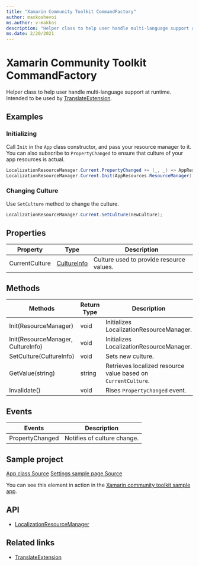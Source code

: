 ```yaml
---
title: "Xamarin Community Toolkit CommandFactory"
author: maxkoshevoi
ms.author: v-makkos
description: "Helper class to help user handle multi-language support at runtime."
ms.date: 2/20/2021
---
```


# Xamarin Community Toolkit CommandFactory

Helper class to help user handle multi-language support at runtime.
Intended to be used by [TranslateExtension](../extensions/translateextension.md)<!--"Uncomment when this class is released" and [LocalizedString](localizedstring.md)-->.

## Examples

### Initializing

Call `Init` in the `App` class constructor, and pass your resource manager to it. 
You can also subscribe to `PropertyChanged` to ensure that culture of your app resources is actual.

```csharp
LocalizationResourceManager.Current.PropertyChanged += (_, _) => AppResources.Culture = LocalizationResourceManager.Current.CurrentCulture;
LocalizationResourceManager.Current.Init(AppResources.ResourceManager);
```

### Changing Culture

Use `SetCulture` method to change the culture.

```csharp
LocalizationResourceManager.Current.SetCulture(newCulture);
```

## Properties

| Property | Type | Description |
| -- | -- | -- |
| CurrentCulture | [CultureInfo](xref:System.Globalization.CultureInfo) | Culture used to provide resource values. |

## Methods

| Methods | Return Type | Description |
| -- | -- | -- |
| Init(ResourceManager) | void | Initializes LocalizationResourceManager. |
| Init(ResourceManager, CultureInfo) | void | Initializes LocalizationResourceManager. |
| SetCulture(CultureInfo) | void | Sets new culture. |
| GetValue(string) | string | Retrieves localized resource value based on `CurrentCulture`. |
| Invalidate() | void | Rises `PropertyChanged` event. |

## Events

| Events | Description |
| -- | -- |
| PropertyChanged | Notifies of culture change. |

## Sample project

[App class Source](https://github.com/xamarin/XamarinCommunityToolkit/blob/main/samples/XCT.Sample/App.xaml.cs)
[Settings sample page Source](https://github.com/xamarin/XamarinCommunityToolkit/blob/main/samples/XCT.Sample/ViewModels/SettingViewModel.cs)

You can see this element in action in the [Xamarin community toolkit sample app](https://github.com/xamarin/XamarinCommunityToolkit/tree/main/XamarinCommunityToolkitSample).

## API

- [LocalizationResourceManager](https://github.com/xamarin/XamarinCommunityToolkit/blob/main/src/CommunityToolkit/Xamarin.CommunityToolkit/Helpers/LocalizationResourceManager.shared.cs)

## Related links

- [TranslateExtension](../extensions/translateextension.md)
<!-- Uncomment when this class is released - [LocalizedString](localizedstring.md)-->